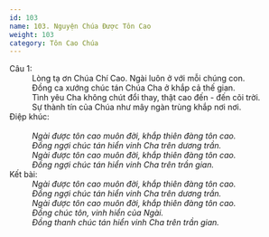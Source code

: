 ```yaml
---
id: 103
name: 103. Nguyện Chúa Được Tôn Cao
weight: 103
category: Tôn Cao Chúa
---
```

<dl><dt>Câu 1:</dt><dd data-verse="1">Lòng tạ ơn Chúa Chí Cao. Ngài luôn ở với mỗi chúng con. <br/>Đồng ca xướng chúc tán Chúa Cha ở khắp cả thế gian. <br/>Tình yêu Cha không chút đổi thay, thật cao đến - đến cõi trời. <br/>Sự thành tín của Chúa như mây ngàn trùng khắp nơi nơi. </dd><dt>Điệp khúc:</dt><dd data-chorus="1"><em><br/>Ngài được tôn cao muôn đời, khắp thiên đàng tôn cao. <br/>Đồng ngợi chúc tán hiển vinh Cha trên dương trần. <br/>Ngài được tôn cao muôn đời, khắp thiên đàng tôn cao. <br/>Đồng ngợi chúc tán hiển vinh Cha trên trần gian. </em></dd><dt>Kết bài:</dt><dd data-end="1"><em>Ngài được tôn cao muôn đời, khắp thiên đàng tôn cao. <br/>Đồng ngợi chúc tán hiển vinh Cha trên dương trần. <br/>Ngài được tôn cao muôn đời, khắp thiên đàng tôn cao. <br/>Đồng chúc tôn, vinh hiển của Ngài. <br/>Đồng thanh chúc tán hiển vinh Cha trên trần gian. </em></dd></dl>
